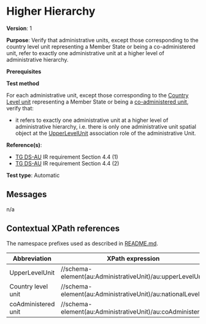 # Higher Hierarchy

**Version**: 1

**Purpose**: Verify that administrative units, except those corresponding to the country level unit representing a Member State or being a co-administered unit, refer to exactly one administrative unit at a higher level of administrative hierarchy.

**Prerequisites**

**Test method**

For each administrative unit, except those corresponding to the [Country Level unit](#CountryLevel) representing a Member State or being a [co-administered unit](#coAdminister), verify that:
* it refers to exactly one administrative unit at a higher level of administrative hierarchy, i.e. there is only one administrative unit spatial object at the [UpperLevelUnit](#UpperLevelUnit) association role of the administrative Unit.

**Reference(s)**: 

* [TG DS-AU](http://inspire.ec.europa.eu/id/ats/data-au/3.1/au-dc/README#ref_TG_DS_AU) IR requirement Section 4.4 (1)
* [TG DS-AU](http://inspire.ec.europa.eu/id/ats/data-au/3.1/au-dc/README#ref_TG_DS_AU) IR requirement Section 4.4 (2)

**Test type**: Automatic

## Messages

n/a

## Contextual XPath references

The namespace prefixes used as described in [README.md](http://inspire.ec.europa.eu/id/ats/data-au/3.1/au-dc/README#namespaces).

Abbreviation                                               |  XPath expression
---------------------------------------------------------- | -------------------------------------------------------------------------
UpperLevelUnit <a name="UpperLevelUnit"></a>   | //schema-element(au:AdministrativeUnit)/au:upperLevelUnit
Country level unit <a name="CountryLevel"></a>   | //schema-element(au:AdministrativeUnit)/au:nationalLevel
coAdministered unit <a name="coAdminister"></a>   | //schema-element(au:AdministrativeUnit)/au:coAdminister

